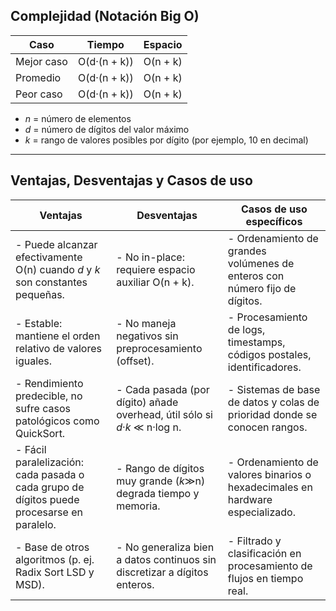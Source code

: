 ## Complejidad (Notación Big O)

| Caso           | Tiempo            | Espacio         |
|----------------|:-----------------:|:---------------:|
| Mejor caso     | O(d·(n + k))      | O(n + k)        |
| Promedio       | O(d·(n + k))      | O(n + k)        |
| Peor caso      | O(d·(n + k))      | O(n + k)        |

- _n_ = número de elementos  
- _d_ = número de dígitos del valor máximo  
- _k_ = rango de valores posibles por dígito (por ejemplo, 10 en decimal)  

---

## Ventajas, Desventajas y Casos de uso

| Ventajas                                                                                             | Desventajas                                                                                           | Casos de uso específicos                                              |
|------------------------------------------------------------------------------------------------------|-------------------------------------------------------------------------------------------------------|------------------------------------------------------------------------|
| - Puede alcanzar efectivamente O(n) cuando _d_ y _k_ son constantes pequeñas.                         | - No in-place: requiere espacio auxiliar O(n + k).                                                   | - Ordenamiento de grandes volúmenes de enteros con número fijo de dígitos. |
| - Estable: mantiene el orden relativo de valores iguales.                                             | - No maneja negativos sin preprocesamiento (offset).                                                 | - Procesamiento de logs, timestamps, códigos postales, identificadores.   |
| - Rendimiento predecible, no sufre casos patológicos como QuickSort.                                  | - Cada pasada (por dígito) añade overhead, útil sólo si _d_·_k_ ≪ n·log n.                             | - Sistemas de base de datos y colas de prioridad donde se conocen rangos. |
| - Fácil paralelización: cada pasada o cada grupo de dígitos puede procesarse en paralelo.            | - Rango de dígitos muy grande (_k_≫n) degrada tiempo y memoria.                                     | - Ordenamiento de valores binarios o hexadecimales en hardware especializado. |
| - Base de otros algoritmos (p. ej. Radix Sort LSD y MSD).                                             | - No generaliza bien a datos continuos sin discretizar a dígitos enteros.                            | - Filtrado y clasificación en procesamiento de flujos en tiempo real.      |
